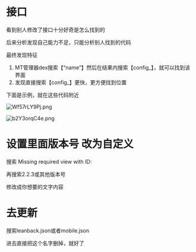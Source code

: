 # 接口

看到别人修改了接口十分好奇是怎么找到的

后来分析发现自己能力不足，只能分析别人找到的代码

最终发现特征

1. MT管理器dex搜索【“name”】然后在结果内搜索【config_】，就可以找到该界面
2. 发现直接搜索【config_】更快，更方便找到位置



下面是示例，就在这些代码附近

![Wf57rLY9Pj.png](https://picshack.net/ib/Wf57rLY9Pj.png)

![b2Y3orqC4e.png](https://picshack.net/ib/b2Y3orqC4e.png)

# 设置里面版本号 改为自定义

搜索 Missing required view with ID: 

再搜索2.2.3或其他版本号

修改成你想要的文字内容

# 去更新

搜索leanback.json或者mobile.json

进去直接把这个名字删掉，就好了